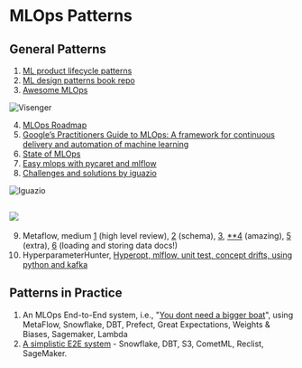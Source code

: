 # MLOps Patterns

## General Patterns

1. [ML product lifecycle patterns ](https://towardsdatascience.com/understanding-ml-product-lifecycle-patterns-a39c18302452)
2. [ML design patterns book repo](https://github.com/GoogleCloudPlatform/ml-design-patterns)
3. [Awesome MLOps](https://github.com/visenger/awesome-mlops)

![Visenger](https://lh4.googleusercontent.com/6Dd5yQHT\_iJxIGqiCSmHLs5m4nVb4by\_ovEoBjrJTFcUoEvh7nmiNWpb84TJQcd5IWuSy5vElL6nFsXv5NkOKzo0Juc1ZVzX1jr3BWVgIrfhTIfGggSysNOZABG5-6h4vB8\_kQ9q)

4. [MLOps Roadmap](https://github.com/cdfoundation/sig-mlops/blob/master/roadmap/2020/MLOpsRoadmap2020.md)
5. [Google’s Practitioners Guide to MLOps: A framework for continuous delivery and automation of machine learning](https://cloud.google.com/resources/mlops-whitepaper)
6. [State of MLOps](https://ml-ops.org/content/state-of-mlops)
7. [Easy mlops with pycaret and mlflow ](https://towardsdatascience.com/easy-mlops-with-pycaret-mlflow-7fbcbf1e38c6)
8. [Challenges and solutions by iguazio](https://towardsdatascience.com/ml-ops-challenges-solutions-and-future-trends-d2e59b74dc6b)

![Iguazio](https://lh3.googleusercontent.com/Pq4213qifC0KdKbweorAS7Fag6t1F1hI5eELbfWqOvQJst3tN05n4J\_Sd3dyYT1Rj1NuQ7v-1Eo1x7bUCp8OGv3VSDcWy2c41lbEQjY2YmNAXyoJz9QhjgqFv5Q9QfkkacBvudZc)

## ![](https://lh3.googleusercontent.com/TqEy5NDYAnnuyM0o1j8XkKgl2KynL1Pfy6ZHG1LU7d0Ev6RtVXbCEcMFcakbPMlvYKJ41jmLDGIVazNyWA-wYEf1xKCbTzOFbJttpAp6nIWOJAvEdn1yP14NZBqXmP8b-LI80Y57)

9. Metaflow, medium [1](https://medium.com/bigdatarepublic/a-review-of-netflixs-metaflow-65c6956e168d) (high level review), [2](https://medium.com/acing-ai/decoding-netflix-metaflow-2ad84b36199e) (schema), [3](https://medium.com/analytics-vidhya/metaflow-by-netflix-the-good-the-bad-and-the-ugly-b7fc6a833484), [\*\*4](https://towardsdatascience.com/learn-metaflow-in-10-mins-netflixs-python-r-framework-for-data-scientists-2ef124c716e4) (amazing), [5](https://towardsdatascience.com/be-more-efficient-to-produce-machine-learning-pipeline-with-metaflow-db5f943ebbe7) (extra), [6](https://docs.metaflow.org/metaflow/data) (loading and storing data docs!)
10. HyperparameterHunter, [Hyperopt, mlflow, unit test, concept drifts, using python and kafka](https://towardsdatascience.com/putting-ml-in-production-ii-logging-and-monitoring-algorithms-91f174044e4e)

## Patterns in Practice

1. An MLOps End-to-End system, i.e., "[You dont need a bigger boat](https://github.com/jacopotagliabue/you-dont-need-a-bigger-boat)", using MetaFlow, Snowflake, DBT, Prefect, Great Expectations, Weights & Biases, Sagemaker, Lambda
2. [A simplistic E2E system](https://github.com/jacopotagliabue/post-modern-stack) - Snowflake, DBT, S3, CometML, Reclist, SageMaker.

